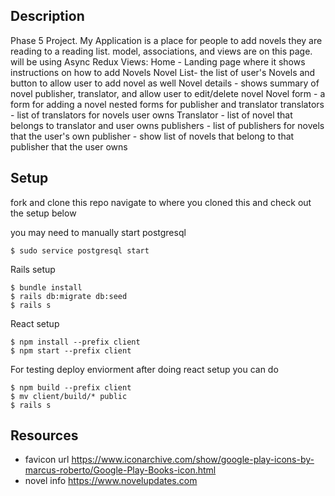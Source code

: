 ## Description

Phase 5 Project.
My Application is a place for people to add novels they are reading to a reading list. model, associations, and views are on this page. will be using Async Redux
Views:
Home - Landing page where it shows instructions on how to add Novels
Novel List- the list of  user's Novels and button to allow user to add novel as well
Novel details - shows summary of novel publisher, translator, and allow user to edit/delete novel
Novel form - a form for adding a novel nested forms for publisher and translator
translators - list of translators for novels user owns
Translator - list of novel that belongs to translator and user owns
publishers - list of publishers for novels that the user's own
publisher - show list of novels that belong to that publisher that the user owns 

## Setup

fork and clone this repo 
navigate to where you cloned this and check out the setup below

you may need to manually start postgresql
```console
$ sudo service postgresql start
```

Rails setup
```console
$ bundle install
$ rails db:migrate db:seed
$ rails s
```

React setup
```console
$ npm install --prefix client
$ npm start --prefix client
```

For testing deploy enviorment after doing react setup you can do 
```console
$ npm build --prefix client
$ mv client/build/* public
$ rails s
```

## Resources

- favicon url https://www.iconarchive.com/show/google-play-icons-by-marcus-roberto/Google-Play-Books-icon.html
- novel info https://www.novelupdates.com 
 
